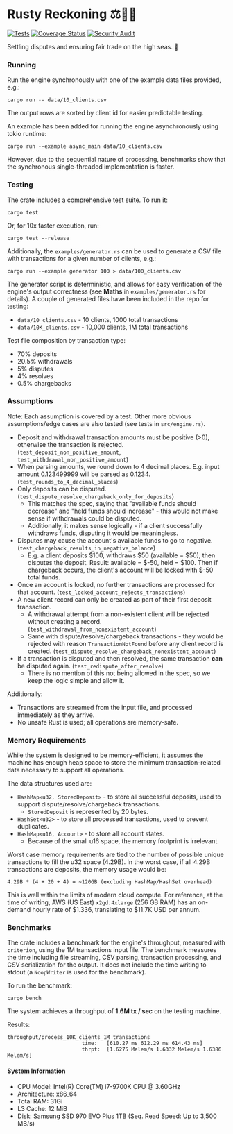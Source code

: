 # Rusty Reckoning ⚖️🏴‍☠️
[![Tests](https://github.com/KasparasMasiukas/rusty-reckoning/actions/workflows/tests.yml/badge.svg)](https://github.com/KasparasMasiukas/rusty-reckoning/actions/workflows/tests.yml)
[![Coverage Status](https://coveralls.io/repos/github/KasparasMasiukas/rusty-reckoning/badge.svg?branch=master)](https://coveralls.io/github/KasparasMasiukas/rusty-reckoning?branch=master)
[![Security Audit](https://github.com/KasparasMasiukas/rusty-reckoning/actions/workflows/security.yml/badge.svg)](https://github.com/KasparasMasiukas/rusty-reckoning/actions/workflows/security.yml)

Settling disputes and ensuring fair trade on the high seas. 🌊

### Running
Run the engine synchronously with one of the example data files provided, e.g.:
```
cargo run -- data/10_clients.csv
```
The output rows are sorted by client id for easier predictable testing.

An example has been added for running the engine asynchronously using tokio runtime:
```
cargo run --example async_main data/10_clients.csv
```
However, due to the sequential nature of processing, benchmarks show that the synchronous single-threaded implementation is faster.

### Testing
The crate includes a comprehensive test suite. To run it:
```
cargo test
```
Or, for 10x faster execution, run:
```
cargo test --release
```

Additionally, the `examples/generator.rs` can be used to generate a CSV file with transactions for a given number of clients, e.g.:
```
cargo run --example generator 100 > data/100_clients.csv
```

The generator script is deterministic, and allows for easy verification of the engine's output correctness (see **Maths** in `examples/generator.rs` for details). A couple of generated files have been included in the repo for testing:
* `data/10_clients.csv` - 10 clients, 1000 total transactions
* `data/10K_clients.csv` - 10,000 clients, 1M total transactions

Test file composition by transaction type:
* 70% deposits
* 20.5% withdrawals
* 5% disputes
* 4% resolves
* 0.5% chargebacks

### Assumptions
Note: Each assumption is covered by a test. Other more obvious assumptions/edge cases are also tested (see tests in `src/engine.rs`).
* Deposit and withdrawal transaction amounts must be positive (>0), otherwise the transaction is rejected. (`test_deposit_non_positive_amount`, `test_withdrawal_non_positive_amount`)
* When parsing amounts, we round down to 4 decimal places. E.g. input amount 0.123499999 will be parsed as 0.1234. (`test_rounds_to_4_decimal_places`)
* Only deposits can be disputed. (`test_dispute_resolve_chargeback_only_for_deposits`)
    * This matches the spec, saying that "available funds should decrease" and "held funds should increase" - this would not make sense if withdrawals could be disputed.
    * Additionally, it makes sense logically - if a client successfully withdraws funds, disputing it would be meaningless.
* Disputes may cause the account's available funds to go to negative. (`test_chargeback_results_in_negative_balance`)
    * E.g. a client deposits \$100, withdraws \$50 (available = \$50), then disputes the deposit. Result: available = \$-50, held = \$100. Then if chargeback occurs, the client's account will be locked with \$-50 total funds.
* Once an account is locked, no further transactions are processed for that account. (`test_locked_account_rejects_transactions`)
* A new client record can only be created as part of their first deposit transaction. 
    * A withdrawal attempt from a non-existent client will be rejected without creating a record. (`test_withdrawal_from_nonexistent_account`)
    * Same with dispute/resolve/chargeback transactions - they would be rejected with reason `TransactionNotFound` before any client record is created. (`test_dispute_resolve_chargeback_nonexistent_account`)
* If a transaction is disputed and then resolved, the same transaction **can** be disputed again. (`test_redispute_after_resolve`)
    * There is no mention of this not being allowed in the spec, so we keep the logic simple and allow it.

Additionally:
* Transactions are streamed from the input file, and processed immediately as they arrive.
* No unsafe Rust is used; all operations are memory-safe.

### Memory Requirements
While the system is designed to be memory-efficient, it assumes the machine has enough heap space to store the minimum transaction-related data necessary to support all operations.

The data structures used are:
* `HashMap<u32, StoredDeposit>` - to store all successful deposits, used to support dispute/resolve/chargeback transactions.
    * `StoredDeposit` is represented by 20 bytes.
* `HashSet<u32>` - to store all processed transactions, used to prevent duplicates.
* `HashMap<u16, Account>` - to store all account states.
    * Because of the small u16 space, the memory footprint is irrelevant.

Worst case memory requirements are tied to the number of possible unique transactions to fill the u32 space (4.29B). In the worst case, if all 4.29B transactions are deposits, the memory usage would be:
```
4.29B * (4 + 20 + 4) = ~120GB (excluding HashMap/HashSet overhead)
```

This is well within the limits of modern cloud compute. For reference, at the time of writing, AWS (US East) `x2gd.4xlarge` (256 GB RAM) has an on-demand hourly rate of $1.336, translating to $11.7K USD per annum.

### Benchmarks
The crate includes a benchmark for the engine's throughput, measured with `criterion`, using the 1M transactions input file.
The benchmark measures the time including file streaming, CSV parsing, transaction processing, and CSV serialization for the output.
It does not include the time writing to stdout (a `NoopWriter` is used for the benchmark).

To run the benchmark:
```
cargo bench
```

The system achieves a throughput of **1.6M tx / sec** on the testing machine.

Results:
```
throughput/process_10K_clients_1M_transactions
                        time:   [610.27 ms 612.29 ms 614.43 ms]
                        thrpt:  [1.6275 Melem/s 1.6332 Melem/s 1.6386 Melem/s]
```

#### System Information
* CPU Model: Intel(R) Core(TM) i7-9700K CPU @ 3.60GHz
* Architecture: x86_64
* Total RAM: 31Gi
* L3 Cache: 12 MiB
* Disk: Samsung SSD 970 EVO Plus 1TB (Seq. Read Speed: Up to 3,500 MB/s)
